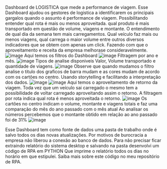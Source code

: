 Dashboard de LOGISTICA que mede a performance de viagem.
Esse Dashboard ajudou os gestores de logistica a identificarem os principais gargalos quando o assunto é performance de viagem.
Possibilitando entender qual rota é mais ou menos aproveitada. qual produto é mais transportado em questão de volume, viagens e montante.
O entendimento de qual dia da semana tem mais carregamentos. Qual veículo faz mais ou menos viagens, qual carrega o maior volume entre outros diversos indicadores que se obtem com apenas um click.
Fazendo com que o aproveitamento e receita da empresa melhorase consideravelmente.
![image](https://github.com/175942/BI/assets/162825773/8cc377cd-d506-441d-a350-574e435cd771)
Aqui temos os filtros do Dashboard
![image](https://github.com/175942/BI/assets/162825773/6ba01f90-e23c-4a12-8bc1-949bb4e6d8d2)
Filtragem por ano e mês.
![image](https://github.com/175942/BI/assets/162825773/304c1ae2-3d66-4dd6-b150-187a9bb8db02)
Tipos de analise disponiveis Valor, Volume transportado e quantidade de viagens.
![image](https://github.com/175942/BI/assets/162825773/8c476d67-3f1c-44ca-89a2-5877a3e43e6c)
Observe que quando mudamos o filtro analise o titulo dos graficos de barra mudam e as cores mudam de acordo com os cartões no centro.
Usando storytelling e facilitando a interpretação dos dados.
![image](https://github.com/175942/BI/assets/162825773/91648b84-b885-4f28-b0e6-51fd919c197b)
![image](https://github.com/175942/BI/assets/162825773/0e4a5010-8ce2-4831-bca0-cd566cc81a85)
Aqui temos o aproveitamento de retorno da viagem.
Toda vez que um veículo sai carregado o mesmo tem a possibilidade de voltar carregado aproveitando assim o retorno.
A filtragem por rota indica qual rota é menos aproveitada o retorno.
![image](https://github.com/175942/BI/assets/162825773/14cc18d2-81a3-4fb6-8f07-fff7d1f0d74f)
Os cartôes no centro indicam o volume, montante e viagens totais e faz uma comparação do mês do ano passado com o mês atual
Ao analisar os números percebemos que o montante obtido em relação ao ano passado foi de 31%
![image](https://github.com/175942/BI/assets/162825773/e5930eac-a9db-44c8-8fa8-2d2484780405)

Esse Dashboard tem como fonte de dados uma pasta de trabalho onde é salvo todos os dias novas atualizações.
Por motivos de burocracia a empresa não liberou a conexão ao banco de dados.
Para não precisar ficar extraindo relatório do sistema desktop e salvando na pasta desenvolvi um código de RPA em PYTHON
Que imprime o relatório todos os dias no horário em que estipulei. Saiba mais sobre este código no meu repositório de RPA.












